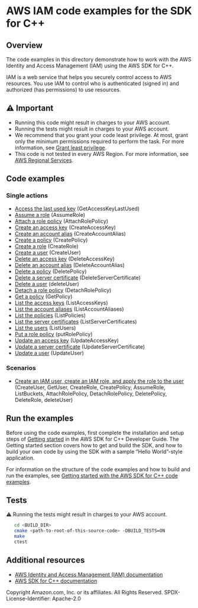 #  AWS IAM code examples for the SDK for C++

## Overview
The code examples in this directory demonstrate how to work with the AWS Identity and Access Management (IAM) using the AWS SDK for C++.

IAM is a web service that helps you securely control access to AWS resources. You use IAM to control who is authenticated (signed in) and authorized (has permissions) to use resources.

## ⚠️ Important
* Running this code might result in charges to your AWS account. 
* Running the tests might result in charges to your AWS account.
* We recommend that you grant your code least privilege. At most, grant only the minimum permissions required to perform the task. For more information, see [Grant least privilege](https://docs.aws.amazon.com/IAM/latest/UserGuide/best-practices.html#grant-least-privilege). 
* This code is not tested in every AWS Region. For more information, see [AWS Regional Services](https://aws.amazon.com/about-aws/global-infrastructure/regional-product-services).

## Code examples

### Single actions
- [Access the last used key](./access_key_last_used.cpp) (GetAccessKeyLastUsed)
- [Assume a role](./assume_role.cpp) (AssumeRole)
- [Attach a role policy](./attach_role_policy.cpp) (AttachRolePolicy)
- [Create an access key](./create_access_key.cpp) (CreateAccessKey)
- [Create an account alias](./create_account_alias.cpp) (CreateAccountAlias)
- [Create a policy](./create_policy.cpp) (CreatePolicy)
- [Create a role](./create_role.cpp) (CreateRole)
- [Create a user](./create_user.cpp) (CreateUser)
- [Delete an access key](./delete_access_key.cpp) (DeleteAccessKey)
- [Delete an account alias](./delete_account_alias.cpp) (DeleteAccountAlias)
- [Delete a policy](./delete_policy.cpp) (DeletePolicy)
- [Delete a server certificate](./delete_server_certificate.cpp) (DeleteServerCertificate)
- [Delete a user](./delete_user.cpp) (deleteUser)
- [Detach a role policy](./detach_role_policy.cpp) (DetachRolePolicy)
- [Get a policy](./get_policy.cpp) (GetPolicy)
- [List the access keys](./list_access_keys.cpp) (ListAccessKeys)
- [List the account aliases](./list_account_aliases.cpp) (ListAccountAliases)
- [List the policies](./list_policies.cpp) (ListPolicies)
- [List the server certificates](./list_server_certificates.cpp) (ListServerCertificates)
- [List the users](./list_users.cpp) (ListUsers)
- [Put a role policy](./put_role_policy.cpp) (putRolePolicy)
- [Update an access key](./update_access_key.cpp) (UpdateAccessKey)
- [Update a server certificate](./update_server_certificate.cpp) (UpdateServerCertificate)
- [Update a user](./update_user.cpp) (UpdateUser)


### Scenarios
- [Create an IAM user, create an IAM role, and apply the role to the user](./iam_create_user_assume_role_scenario.cpp) (CreateUser, GetUser, CreateRole, CreatePolicy, AssumeRole, ListBuckets, AttachRolePolicy, DetachRolePolicy, DeletePolicy, DeleteRole, deleteUser)

## Run the examples
Before using the code examples, first complete the installation and setup steps of [Getting started](https://docs.aws.amazon.com/sdk-for-cpp/v1/developer-guide/getting-started.html) in the AWS SDK for C++ Developer Guide.
The Getting started section covers how to get and build the SDK, and how to build your own code by using the SDK with a sample “Hello World”-style application. 

For information on the structure of the code examples and how to build and run the examples, see [Getting started with the AWS SDK for C++ code examples](https://docs.aws.amazon.com/sdk-for-cpp/v1/developer-guide/getting-started-code-examples.html).

## Tests
⚠️ Running the tests might result in charges to your AWS account.

```sh
   cd <BUILD_DIR>
   cmake <path-to-root-of-this-source-code> -DBUILD_TESTS=ON
   make
   ctest 
```   

## Additional resources
- [AWS Identity and Access Management (IAM) documentation](https://aws.amazon.com/iam/index.html)
- [AWS SDK for C++ documentation](https://docs.aws.amazon.com/sdk-for-cpp/index.html) 

Copyright Amazon.com, Inc. or its affiliates. All Rights Reserved. SPDX-License-Identifier: Apache-2.0
